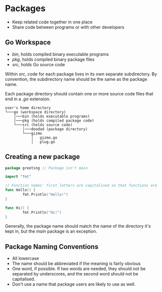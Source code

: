 # Packages

* Keep related code together in one place
* Share code between programs or with other developers

## Go Workspace

* *bin*, holds compiled binary executable programs
* *pkg*, holds compiled binary package files
* *src*, holds Go source code

Within *src*, code for each package lives in its own separate subdirectory. By convention, the subdirectory name should be the same as the package name.

Each package directory should contain one or more source code files that end in a *.go* extension.

```
user's home directory
└───go (workspace directory)
    │───bin (holds executable programs)
    │───pkg (holds compiled package code)
    └───src (holds source code)
        │───doodad (package directory)
        └───gizmo
            │   gizmo.go
            │   plug.go
```

## Creating a new package

```go
package greeting // Package isn't main

import "fmt"

// Function names' first letters are capitalised so that functions are exported
func Hello() {
        fmt.Println("Hello!")
}

func Hi() {
        fmt.Println("Hi!")
}
```

Generally, the package name should match the name of the directory it's kept in, but the *main* package is an exception.

## Package Naming Conventions

* All lowercase
* The name should be abbreviated if the meaning is fairly obvious
* One word, if possible. If two words are needed, they should not be separated by underscores, and the second word should not be capitalised.
* Don't use a name that package users are likely to use as well.